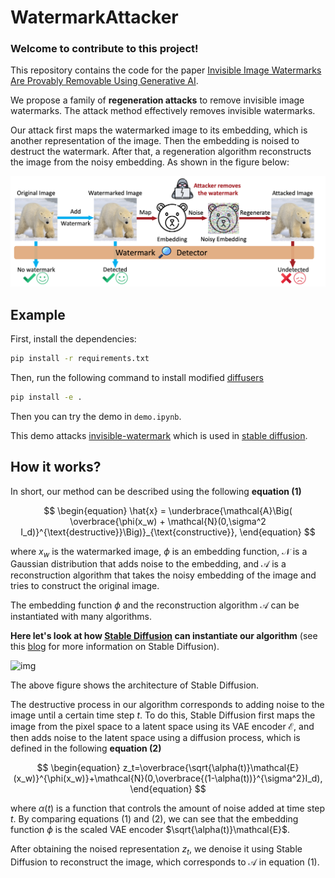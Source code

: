 # WatermarkAttacker

### **Welcome to contribute to this project!**

This repository contains the code for the paper [Invisible Image Watermarks Are Provably Removable Using Generative AI](https://arxiv.org/abs/2306.01953).

We propose a family of **regeneration attacks** to remove invisible image watermarks. The attack method effectively removes invisible watermarks. 

Our attack first maps the watermarked image to its embedding, which is another representation of the image. Then the embedding is noised to destruct the watermark. After that, a regeneration algorithm reconstructs the image from the noisy embedding. As shown in the figure below:

![demo](./fig/demo.png)



<!-- If you find this repository useful, please cite our paper:

```
@article{zhao2023provable,
  title={Provable Robust Watermarking for AI-Generated Text},
  author={Zhao, Xuandong and Ananth, Prabhanjan and Li, Lei and Wang, Yu-Xiang},
  journal={arXiv preprint arXiv:2306.17439},
  year={2023}
}
``` -->


## Example

First, install the dependencies:

```bash
pip install -r requirements.txt
```

Then, run the following command to install modified [diffusers](https://github.com/huggingface/diffusers)

```bash
pip install -e .
```

Then you can try the demo in `demo.ipynb`.

This demo attacks [invisible-watermark](https://github.com/ShieldMnt/invisible-watermark) which is used in [stable diffusion](https://github.com/Stability-AI/stablediffusion).

## How it works?

In short, our method can be described using the following **equation (1)**

$$
\begin{equation}
\hat{x} =  \underbrace{\mathcal{A}\Big( \overbrace{\phi(x_w) + \mathcal{N}(0,\sigma^2 I_d)}^{\text{destructive}}\Big)}_{\text{constructive}},
\end{equation}
$$

where $x_w$ is the watermarked image, $\phi$ is an embedding function, $\mathcal{N}$ is a Gaussian distribution that adds noise to the embedding, and $\mathcal{A}$ is a reconstruction algorithm that takes the noisy embedding of the image and tries to construct the original image.

The embedding function $\phi$ and the reconstruction algorithm $\mathcal{A}$ can be instantiated with many algorithms.

**Here let's look at how [Stable Diffusion](https://github.com/CompVis/stable-diffusion) can instantiate our algorithm** (see this [blog](https://huggingface.co/blog/stable_diffusion) for more information on Stable Diffusion).

![img](https://ommer-lab.com/wp-content/uploads/2022/08/article-Figure3-1.png)

The above figure shows the architecture of Stable Diffusion.

The destructive process in our algorithm corresponds to adding noise to the image until a certain time step $t$. To do this, Stable Diffusion first maps the image from the pixel space to a latent space using its VAE encoder $\mathcal{E}$, and then adds noise to the latent space using a diffusion process, which is defined in the following **equation (2)**

$$
\begin{equation}
z_t=\overbrace{\sqrt{\alpha(t)}\mathcal{E}(x_w)}^{\phi(x_w)}+\mathcal{N}(0,\overbrace{(1-\alpha(t))}^{\sigma^2}I_d),
\end{equation}
$$

where $\alpha(t)$ is a function that controls the amount of noise added at time step $t$. By comparing equations (1) and (2), we can see that the embedding function $\phi$ is the scaled VAE encoder $\sqrt{\alpha(t)}\mathcal{E}$.

After obtaining the noised representation $z_t$, we denoise it using Stable Diffusion to reconstruct the image, which corresponds to $\mathcal{A}$ in equation (1).